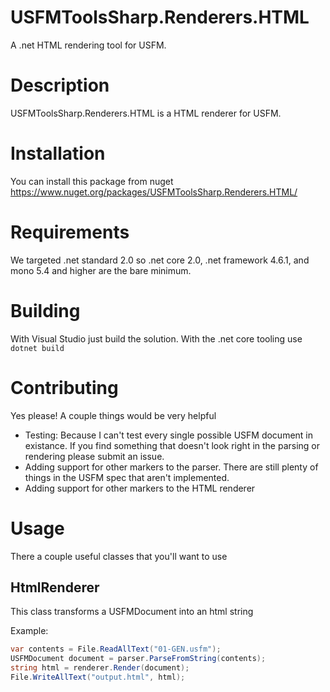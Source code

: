 # USFMToolsSharp.Renderers.HTML
A .net HTML rendering tool for USFM.

# Description
USFMToolsSharp.Renderers.HTML is a HTML renderer for USFM. 

# Installation

You can install this package from nuget https://www.nuget.org/packages/USFMToolsSharp.Renderers.HTML/

# Requirements

We targeted .net standard 2.0 so .net core 2.0, .net framework 4.6.1, and mono 5.4 and
higher are the bare minimum.

# Building

With Visual Studio just build the solution. With the .net core tooling use `dotnet build`

# Contributing

Yes please! A couple things would be very helpful

- Testing: Because I can't test every single possible USFM document in existance. If you find something that doesn't look right in the parsing or rendering please submit an issue.
- Adding support for other markers to the parser. There are still plenty of things in the USFM spec that aren't implemented.
- Adding support for other markers to the HTML renderer

# Usage

There a couple useful classes that you'll want to use

## HtmlRenderer

This class transforms a USFMDocument into an html string

Example:
```csharp
var contents = File.ReadAllText("01-GEN.usfm");
USFMDocument document = parser.ParseFromString(contents);
string html = renderer.Render(document);
File.WriteAllText("output.html", html);
```
